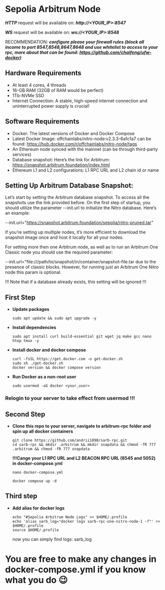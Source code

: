 # Sepolia Arbitrum Node
 ***HTTP*** request will be available on: ***http://<YOUR_IP>:8547***
 
  ***WS*** request will be available on: ***ws://<YOUR_IP>:8548***
 

 RECOMMENDATION:
 ***configure please your firewall rules (block all income to port 8547,8548,8647,8648 and use whitelist to access to your rpc, more about that can be found:   https://github.com/chaifeng/ufw-docker)***
 
## Hardware Requirements
- At least 4 cores, 4 threads
- 16-GB RAM (32GB of RAM would be perfect)
- 1Tb-NVMe SSD
- Internet Connection: A stable, high-speed internet connection and uninterrupted power supply is crucial!
## Software Requirements
- Docker: The latest versions of Docker and Docker Compose
- Latest Docker Image: offchainlabs/nitro-node:v2.3.3-6a1c1a7 can be found: https://hub.docker.com/r/offchainlabs/nitro-node/tags
- An Ethereum node synced with the mainnet (can be through third-party services)
- Database snapshot: Here’s the link for Arbitrum: https://snapshot.arbitrum.foundation/index.html
- Ethereum L1 and L2 configurations: L1 RPC URL and L2 chain id or name

## Setting Up Arbitrum Database Snapshot:
Let’s start by setting the Arbitrum database snapshot. To access all the snapshots use the link provided before. On the first step of startup, you should utilize the parameter --init.url to initialize the Nitro database. Here’s an example: 

--init.url="https://snapshot.arbitrum.foundation/sepolia/nitro-pruned.tar"

If you’re setting up multiple nodes, it’s more efficient to download the snapshot image once and host it locally for all your nodes.

For setting more then one Arbitrum node, as well as to run an Arbitrum One Classic node you should use the required parameter: 

--init.url="file:///path/to/snapshot/in/container/snapshot-file.tar due to the presence of classic blocks. However, for running just an Arbitrum One Nitro node this param is optional.

!!! Note that if a database already exists, this setting will be ignored !!!

## First Step
- **Update packages**
    ```
    sudo apt update && sudo apt upgrade -y
    ```
- **Install dependencies**
     ```
     sudo apt install curl build-essential git wget jq make gcc nano htop tmux -y
     ```
- **Install docker and docker compose**
    ```
    curl -fsSL https://get.docker.com -o get-docker.sh
    sudo sh ./get-docker.sh
    docker version && docker compose version
    ```

- **Run Docker as a non-root user**
    ```
    sudo usermod -aG docker <your_user>
    ```

### Relogin to your server to take effect from usermod !!!

## Second Step 
- **Clone this repo to your server, navigate to arbitrum-rpc folder and spin up all docker containers**
    ```
    git clone https://github.com/andrii1890/sarb-rpc.git
    cd sarb-rpc && mkdir .arbitrum && mkdir snapdata && chmod -fR 777 .arbitrum && chmod -fR 777 snapdata
    ```
  **!!!Cange your L1 RPC URL and L2 BEACON RPC URL (8545 and 5052) in docker-compose.yml**

    ```
    nano docker-compose.yml
    ```
    ```
    docker compose up -d
    ```

## Third step
- **Add alias for docker logs**
    ```
    echo "#Sepolia Arbitrum Node Logs" >> $HOME/.profile
    echo 'alias sarb_log="docker logs sarb-rpc-one-nitro-node-1 -f"' >> $HOME/.profile
    source $HOME/.profile
    ```
    now you can simply find logs: sarb_log
  
# You are free to make any changes in docker-compose.yml if you know what you do :wink:
